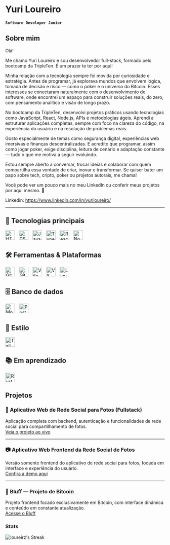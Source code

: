 # Yuri Loureiro

**`Software Developer Junior`**

## Sobre mim

Olá! 

Me chamo Yuri Loureiro e sou desenvolvedor full-stack, formado pelo bootcamp da TripleTen. É um prazer te ter por aqui!

Minha relação com a tecnologia sempre foi movida por curiosidade e estratégia. Antes de programar, já explorava mundos que envolvem lógica, tomada de decisão e risco — como o poker e o universo do Bitcoin. Esses interesses se conectaram naturalmente com o desenvolvimento de software, onde encontrei um espaço para construir soluções reais, do zero, com pensamento analítico e visão de longo prazo.

No bootcamp da TripleTen, desenvolvi projetos práticos usando tecnologias como JavaScript, React, Node.js, APIs e metodologias ágeis. Aprendi a estruturar aplicações completas, sempre com foco na clareza do código, na experiência do usuário e na resolução de problemas reais.

Gosto especialmente de temas como segurança digital, experiências web imersivas e finanças descentralizadas. E acredito que programar, assim como jogar poker, exige disciplina, leitura de cenário e adaptação constante — tudo o que me motiva a seguir evoluindo.

Estou sempre aberto a conversar, trocar ideias e colaborar com quem compartilha essa vontade de criar, inovar e transformar. Se quiser bater um papo sobre tech, cripto, poker ou projetos autorais, me chama!

Você pode ver um pouco mais no meu LinkedIn ou conferir meus projetos por aqui mesmo. 🚀

Linkedin: https://www.linkedin.com/in/yuriloureiro/

---

## 🚀 Tecnologias principais

<img align="left" alt="HTML" width="30px" style="padding-right:10px;" src="https://cdn.jsdelivr.net/gh/devicons/devicon/icons/html5/html5-plain.svg" />
<img align="left" alt="CSS" width="30px" style="padding-right:10px;" src="https://cdn.jsdelivr.net/gh/devicons/devicon/icons/css3/css3-plain.svg" />
<img align="left" alt="JavaScript" width="30px" style="padding-right:10px;" src="https://cdn.jsdelivr.net/gh/devicons/devicon/icons/javascript/javascript-plain.svg" />
<img align="left" alt="TypeScript" width="30px" style="padding-right:10px;" src="https://cdn.jsdelivr.net/gh/devicons/devicon/icons/typescript/typescript-plain.svg" />
<img align="left" alt="React" width="30px" style="padding-right:10px;" src="https://cdn.jsdelivr.net/gh/devicons/devicon/icons/react/react-original.svg" />
<img align="left" alt="NodeJS" width="30px" style="padding-right:10px;" src="https://cdn.jsdelivr.net/gh/devicons/devicon/icons/nodejs/nodejs-original.svg" />
<br /><br />

## 🛠️ Ferramentas & Plataformas

<img align="left" alt="Git" width="30px" style="padding-right:10px;" src="https://cdn.jsdelivr.net/gh/devicons/devicon/icons/git/git-original.svg" />
<img align="left" alt="GitHub" width="30px" style="padding-right:10px;" src="https://cdn.jsdelivr.net/gh/devicons/devicon/icons/github/github-original.svg" />
<img align="left" alt="Vite" width="30px" style="padding-right:10px;" src="https://cdn.jsdelivr.net/gh/devicons/devicon/icons/vite/vite-original.svg" />
<img align="left" alt="VS Code" width="30px" style="padding-right:10px;" src="https://cdn.jsdelivr.net/gh/devicons/devicon/icons/vscode/vscode-original.svg" />
<img align="left" alt="Linux" width="30px" style="padding-right:10px;" src="https://cdn.jsdelivr.net/gh/devicons/devicon/icons/linux/linux-original.svg" />
<br /><br />

## 🗄️ Banco de dados

<img align="left" alt="MongoDB" width="30px" style="padding-right:10px;" src="https://cdn.jsdelivr.net/gh/devicons/devicon/icons/mongodb/mongodb-original.svg" />
<img align="left" alt="PostgreSQL" width="30px" style="padding-right:10px;" src="https://cdn.jsdelivr.net/gh/devicons/devicon/icons/postgresql/postgresql-plain.svg" />
<br /><br />

## 🎨 Estilo

<img align="left" alt="TailwindCSS" width="30px" style="padding-right:10px;" src="https://cdn.jsdelivr.net/gh/devicons/devicon/icons/tailwindcss/tailwindcss-plain.svg" />
<br style="clear:both;" />

## 📚 Em aprendizado

<img align="left" alt="Rust" width="30px" style="padding-right:10px;" src="https://cdn.jsdelivr.net/gh/devicons/devicon/icons/rust/rust-original.svg" />
<br style="clear:both;" />



## Projetos

### 📸 Aplicativo Web de Rede Social para Fotos (Fullstack)  
Aplicação completa com backend, autenticação e funcionalidades de rede social para compartilhamento de fotos.  
[Veja o projeto ao vivo](https://web-project-api-full-vert.vercel.app/)

---

### 📷 Aplicativo Web Frontend da Rede Social de Fotos  
Versão somente frontend do aplicativo de rede social para fotos, focada em interface e experiência do usuário.  
[Confira a demo aqui](https://loureirz.github.io/web_project_around/)

---

### 🎲 Bluff — Projeto de Bitcoin  
Projeto frontend focado exclusivamente em Bitcoin, com interface dinâmica e conteúdo em constante atualização.  
[Acesse o Bluff](https://loureirz.github.io/bluff_app_frontend/)

### Stats

![loureirz's Streak](https://github-readme-streak-stats.herokuapp.com/?user=loureirz&theme=react&hide_border=true)